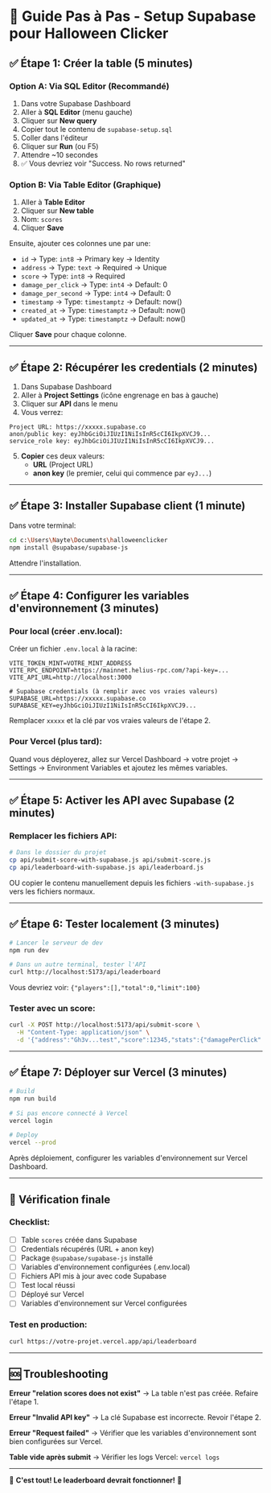 # 🎯 Guide Pas à Pas - Setup Supabase pour Halloween Clicker

## ✅ Étape 1: Créer la table (5 minutes)

### Option A: Via SQL Editor (Recommandé)

1. Dans votre Supabase Dashboard
2. Aller à **SQL Editor** (menu gauche)
3. Cliquer sur **New query**
4. Copier tout le contenu de `supabase-setup.sql`
5. Coller dans l'éditeur
6. Cliquer sur **Run** (ou F5)
7. Attendre ~10 secondes
8. ✅ Vous devriez voir "Success. No rows returned"

### Option B: Via Table Editor (Graphique)

1. Aller à **Table Editor**
2. Cliquer sur **New table**
3. Nom: `scores`
4. Cliquer **Save**

Ensuite, ajouter ces colonnes une par une:
- `id` → Type: `int8` → Primary key → Identity
- `address` → Type: `text` → Required → Unique
- `score` → Type: `int8` → Required
- `damage_per_click` → Type: `int4` → Default: 0
- `damage_per_second` → Type: `int4` → Default: 0
- `timestamp` → Type: `timestamptz` → Default: now()
- `created_at` → Type: `timestamptz` → Default: now()
- `updated_at` → Type: `timestamptz` → Default: now()

Cliquer **Save** pour chaque colonne.

---

## ✅ Étape 2: Récupérer les credentials (2 minutes)

1. Dans Supabase Dashboard
2. Aller à **Project Settings** (icône engrenage en bas à gauche)
3. Cliquer sur **API** dans le menu
4. Vous verrez:

```
Project URL: https://xxxxx.supabase.co
anon/public key: eyJhbGciOiJIUzI1NiIsInR5cCI6IkpXVCJ9...
service_role key: eyJhbGciOiJIUzI1NiIsInR5cCI6IkpXVCJ9...
```

5. **Copier** ces deux valeurs:
   - **URL** (Project URL)
   - **anon key** (le premier, celui qui commence par `eyJ...`)

---

## ✅ Étape 3: Installer Supabase client (1 minute)

Dans votre terminal:

```bash
cd c:\Users\Nayte\Documents\halloweenclicker
npm install @supabase/supabase-js
```

Attendre l'installation.

---

## ✅ Étape 4: Configurer les variables d'environnement (3 minutes)

### Pour local (créer .env.local):

Créer un fichier `.env.local` à la racine:

```env
VITE_TOKEN_MINT=VOTRE_MINT_ADDRESS
VITE_RPC_ENDPOINT=https://mainnet.helius-rpc.com/?api-key=...
VITE_API_URL=http://localhost:3000

# Supabase credentials (à remplir avec vos vraies valeurs)
SUPABASE_URL=https://xxxxx.supabase.co
SUPABASE_KEY=eyJhbGciOiJIUzI1NiIsInR5cCI6IkpXVCJ9...
```

Remplacer `xxxxx` et la clé par vos vraies valeurs de l'étape 2.

### Pour Vercel (plus tard):

Quand vous déployerez, allez sur Vercel Dashboard → votre projet → Settings → Environment Variables et ajoutez les mêmes variables.

---

## ✅ Étape 5: Activer les API avec Supabase (2 minutes)

### Remplacer les fichiers API:

```bash
# Dans le dossier du projet
cp api/submit-score-with-supabase.js api/submit-score.js
cp api/leaderboard-with-supabase.js api/leaderboard.js
```

OU copier le contenu manuellement depuis les fichiers `-with-supabase.js` vers les fichiers normaux.

---

## ✅ Étape 6: Tester localement (3 minutes)

```bash
# Lancer le serveur de dev
npm run dev

# Dans un autre terminal, tester l'API
curl http://localhost:5173/api/leaderboard
```

Vous devriez voir: `{"players":[],"total":0,"limit":100}`

### Tester avec un score:

```bash
curl -X POST http://localhost:5173/api/submit-score \
  -H "Content-Type: application/json" \
  -d '{"address":"Gh3v...test","score":12345,"stats":{"damagePerClick":100,"damagePerSecond":50}}'
```

---

## ✅ Étape 7: Déployer sur Vercel (3 minutes)

```bash
# Build
npm run build

# Si pas encore connecté à Vercel
vercel login

# Deploy
vercel --prod
```

Après déploiement, configurer les variables d'environnement sur Vercel Dashboard.

---

## 🎯 Vérification finale

### Checklist:

- [ ] Table `scores` créée dans Supabase
- [ ] Credentials récupérés (URL + anon key)
- [ ] Package `@supabase/supabase-js` installé
- [ ] Variables d'environnement configurées (.env.local)
- [ ] Fichiers API mis à jour avec code Supabase
- [ ] Test local réussi
- [ ] Déployé sur Vercel
- [ ] Variables d'environnement sur Vercel configurées

### Test en production:

```bash
curl https://votre-projet.vercel.app/api/leaderboard
```

---

## 🆘 Troubleshooting

**Erreur "relation scores does not exist"**
→ La table n'est pas créée. Refaire l'étape 1.

**Erreur "Invalid API key"**
→ La clé Supabase est incorrecte. Revoir l'étape 2.

**Erreur "Request failed"**
→ Vérifier que les variables d'environnement sont bien configurées sur Vercel.

**Table vide après submit**
→ Vérifier les logs Vercel: `vercel logs`

---

🎃 **C'est tout! Le leaderboard devrait fonctionner!** 👻


